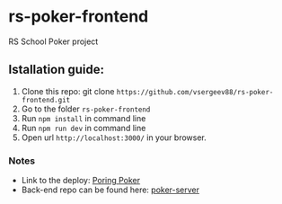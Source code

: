 # rs-poker-frontend
RS School Poker project

## Istallation guide:
1. Clone this repo: git clone `https://github.com/vsergeev88/rs-poker-frontend.git`
2. Go to the folder `rs-poker-frontend`
3. Run `npm install` in command line 
4. Run `npm run dev` in command line
5. Open url `http://localhost:3000/` in your browser.

### Notes
- Link to the deploy: [Poring Poker](https://poiting-poker.netlify.app/)
- Back-end repo can be found here: [poker-server](https://github.com/micolka/poker-server)
